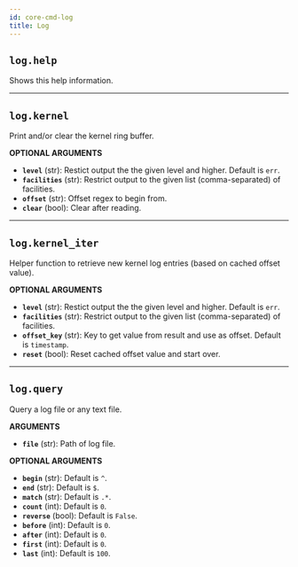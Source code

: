 ```yaml
---
id: core-cmd-log
title: Log
---
```


## `log.help`

Shows this help information.


----
## `log.kernel`

Print and/or clear the kernel ring buffer.

**OPTIONAL ARGUMENTS**

  - **`level`** (str): Restict output the the given level and higher. Default is `err`.
  - **`facilities`** (str): Restrict output to the given list (comma-separated) of facilities.
  - **`offset`** (str): Offset regex to begin from.
  - **`clear`** (bool): Clear after reading.


----
## `log.kernel_iter`

Helper function to retrieve new kernel log entries (based on cached offset value).

**OPTIONAL ARGUMENTS**

  - **`level`** (str): Restict output the the given level and higher. Default is `err`.
  - **`facilities`** (str): Restrict output to the given list (comma-separated) of facilities.
  - **`offset_key`** (str): Key to get value from result and use as offset. Default is `timestamp`.
  - **`reset`** (bool): Reset cached offset value and start over.


----
## `log.query`

Query a log file or any text file.

**ARGUMENTS**

  - **`file`** (str): Path of log file.

**OPTIONAL ARGUMENTS**

  - **`begin`** (str): Default is `^`.
  - **`end`** (str): Default is `$`.
  - **`match`** (str): Default is `.*`.
  - **`count`** (int): Default is `0`.
  - **`reverse`** (bool): Default is `False`.
  - **`before`** (int): Default is `0`.
  - **`after`** (int): Default is `0`.
  - **`first`** (int): Default is `0`.
  - **`last`** (int): Default is `100`.
